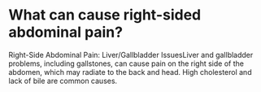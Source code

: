 # What can cause right-sided abdominal pain?

Right-Side Abdominal Pain: Liver/Gallbladder IssuesLiver and gallbladder problems, including gallstones, can cause pain on the right side of the abdomen, which may radiate to the back and head. High cholesterol and lack of bile are common causes.